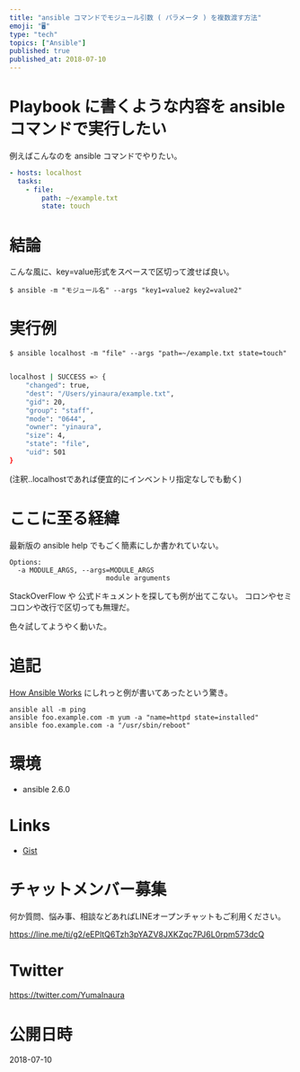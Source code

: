 ```yaml
---
title: "ansible コマンドでモジュール引数 ( パラメータ ) を複数渡す方法"
emoji: "🖥"
type: "tech"
topics: ["Ansible"]
published: true
published_at: 2018-07-10
---
```


# Playbook に書くような内容を ansible コマンドで実行したい

例えばこんなのを ansible コマンドでやりたい。

```yaml:some_playbook.yml
- hosts: localhost
  tasks:
    - file:
        path: ~/example.txt
        state: touch
```

# 結論

こんな風に、key=value形式をスペースで区切って渡せば良い。

`$ ansible -m "モジュール名" --args "key1=value2 key2=value2"`


# 実行例

```
$ ansible localhost -m "file" --args "path=~/example.txt state=touch" 
```

```bash

localhost | SUCCESS => {
    "changed": true,
    "dest": "/Users/yinaura/example.txt",
    "gid": 20,
    "group": "staff",
    "mode": "0644",
    "owner": "yinaura",
    "size": 4,
    "state": "file",
    "uid": 501
}
```

(注釈‥localhostであれば便宜的にインベントリ指定なしでも動く)

# ここに至る経緯

最新版の ansible help でもごく簡素にしか書かれていない。

```
Options:
  -a MODULE_ARGS, --args=MODULE_ARGS
                        module arguments
```

StackOverFlow や 公式ドキュメントを探しても例が出てこない。
コロンやセミコロンや改行で区切っても無理だ。

色々試してようやく動いた。

# 追記

[How Ansible Works](https://www.ansible.com/overview/how-ansible-works) にしれっと例が書いてあったという驚き。

```
ansible all -m ping 
ansible foo.example.com -m yum -a "name=httpd state=installed"
ansible foo.example.com -a "/usr/sbin/reboot"
```


# 環境

- ansible 2.6.0

# Links

- [Gist](https://gist.github.com/YumaInaura/06e080e3f807338c122837bdb2d34571)









<!-- Update From Qiita API -->

# チャットメンバー募集


何か質問、悩み事、相談などあればLINEオープンチャットもご利用ください。

https://line.me/ti/g2/eEPltQ6Tzh3pYAZV8JXKZqc7PJ6L0rpm573dcQ





# Twitter


https://twitter.com/YumaInaura


<!-- Update From Qiita API -->



# 公開日時

2018-07-10
